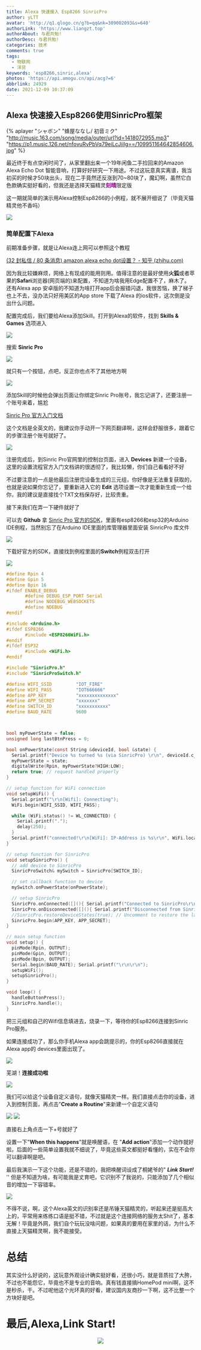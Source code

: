 ```yaml
---
title: Alexa 快速接入 Esp8266 SinricPro
author: yLTT
avatar: 'http://q1.qlogo.cn/g?b=qq&nk=309002093&s=640'
authorLink: 'https://www.liangzt.top'
authorAbout: 与君共勉!
authorDesc: 与君共勉!
categories: 技术
comments: true
tags:
  - 物联网
  - 洋货
keywords: 'esp8266,sinric,alexa'
photos: 'https://api.amogu.cn/api/acg?=6'
abbrlink: 24929
date: 2021-12-09 10:37:09
---
```


## Alexa 快速接入Esp8266使用SinricPro框架

{% aplayer "シャボン" "蜂屋ななし/ 初音ミク" "http://music.163.com/song/media/outer/url?id=1418072955.mp3" "https://p1.music.126.net/nfovuRvPbVq79eiLcJiiIg==/109951164642854606.jpg" %}

最近终于有点空闲时间了，从家里翻出来一个19年闲鱼二手捡回来的Amazon Alexa Echo Dot 智能音响，打算好好研究一下用途。不过这玩意真实离谱，我当初买的时候才50块出头，现在二手竟然还反涨到70~80块了，魔幻啊，虽然它白色款确实挺好看的，但我还是选择天猫精灵<font color=#800080>**刻晴**</font>限定版

这一期就简单的演示用Alexa控制Esp8266的小例程，就不展开细说了（毕竟天猫精灵他不香吗）

<img src='1.jpg' data-action ="zoom">

### 简单配置下Alexa

前期准备步骤，就是让Alexa连上网可以参照这个教程

[(32 封私信 / 80 条消息) amazon alexa echo dot设置？ - 知乎 (zhihu.com)](https://www.zhihu.com/question/59816286)

因为我比较嫌麻烦，网络上有现成的能用则用。值得注意的是最好使用**火狐**或者苹果的**Safari**浏览器(网页端的)来配置，不知道为啥我用Edge配置不了，麻木了。还有Alexa app 安卓版的不知道为啥打开app后会报错闪退，我很苦恼，换了梯子也上不去，没办法只好用美区的App store 下载了Alexa 的ios软件，这次倒是没出什么问题。

配置完成后，我们要给Alexa添加Skill。打开到Alexa的软件，找到 **Skills & Games** 选项进入

<img src='7.jpg' data-action ="zoom">

搜索 **Sinric Pro**

<img src='2.jpg' data-action ="zoom">

就只有一个按钮，点吧，反正你也点不了其他地方啊

<img src='5.jpg' data-action ="zoom">

添加Skill的时候他会弹出页面让你绑定Sinric Pro账号，我忘记讲了，还要注册一个账号来着，尴尬

[Sinric Pro 官方入门文档](https://help.sinric.pro/pages/tutorials/switch.html)

这个文档是全英文的，我建议你手动开一下网页翻译啊，这样会舒服很多，跟着它的步骤注册个账号就好了。

<img src='1.png' data-action ="zoom">

注册完成后，到Sinric Pro官网里的控制台页面，进入 **Devices** 新建一个设备，这里的设置流程官方入门文档讲的很透彻了，我比较懒，你们自己看看好不好

不过要注意的一点是他最后注册完设备生成的三元组，你好像是无法重复获取的，也就是说如果你忘记了，要重新进入它的 **Edit** 选项设置一次才能重新生成一个给你，我的建议是直接找个TXT文档保存好，比较贵重。

接下来我们在弄一下硬件就好了

可以去 **Github** 拿 [Sinric Pro 官方的SDK](https://github.com/sinricpro/esp8266-esp32-sdk)，里面有esp8266和esp32的Arduino IDE例程，当然别忘了在Arduino IDE里面的库管理器里面安装 SinricPro 库文件

<img src='2.png' data-action ="zoom">

下载好官方的SDK，直接找到例程里面的**Switch**例程双击打开

<img src='3.png' data-action ="zoom">

```c
#define Rpin 4
#define Gpin 5
#define Bpin 16
#ifdef ENABLE_DEBUG
       #define DEBUG_ESP_PORT Serial
       #define NODEBUG_WEBSOCKETS
       #define NDEBUG
#endif 

#include <Arduino.h>
#ifdef ESP8266 
       #include <ESP8266WiFi.h>
#endif 
#ifdef ESP32   
       #include <WiFi.h>
#endif

#include "SinricPro.h"
#include "SinricProSwitch.h"

#define WIFI_SSID         "IOT_FIRE"    
#define WIFI_PASS         "IOT666666"
#define APP_KEY           "xxxxxxxxxxxxxx"      
#define APP_SECRET        "xxxxxxx"   
#define SWITCH_ID         "xxxxxxxxxxx"    
#define BAUD_RATE         9600                



bool myPowerState = false;
unsigned long lastBtnPress = 0;

bool onPowerState(const String &deviceId, bool &state) {
  Serial.printf("Device %s turned %s (via SinricPro) \r\n", deviceId.c_str(), state?"on":"off");
  myPowerState = state;
  digitalWrite(Rpin, myPowerState?HIGH:LOW);
  return true; // request handled properly
}

// setup function for WiFi connection
void setupWiFi() {
  Serial.printf("\r\n[Wifi]: Connecting");
  WiFi.begin(WIFI_SSID, WIFI_PASS);

  while (WiFi.status() != WL_CONNECTED) {
    Serial.printf(".");
    delay(250);
  }
  Serial.printf("connected!\r\n[WiFi]: IP-Address is %s\r\n", WiFi.localIP().toString().c_str());
}

// setup function for SinricPro
void setupSinricPro() {
  // add device to SinricPro
  SinricProSwitch& mySwitch = SinricPro[SWITCH_ID];

  // set callback function to device
  mySwitch.onPowerState(onPowerState);

  // setup SinricPro
  SinricPro.onConnected([](){ Serial.printf("Connected to SinricPro\r\n"); }); 
  SinricPro.onDisconnected([](){ Serial.printf("Disconnected from SinricPro\r\n"); });
  //SinricPro.restoreDeviceStates(true); // Uncomment to restore the last known state from the server.
  SinricPro.begin(APP_KEY, APP_SECRET);
}

// main setup function
void setup() {
  pinMode(Rpin, OUTPUT);
  pinMode(Gpin, OUTPUT);
  pinMode(Bpin, OUTPUT);
  Serial.begin(BAUD_RATE); Serial.printf("\r\n\r\n");
  setupWiFi();
  setupSinricPro();
}

void loop() {
  handleButtonPress();
  SinricPro.handle();
}
```

把三元组和自己的Wifi信息填进去，烧录一下，等待你的Esp8266连接到Sinric Pro服务。

如果连接成功了，那么你手机Alexa app会跳提示的，你的Esp8266直接就在Alexa app的 devices里面出现了。

<img src='6.jpg' data-action ="zoom">

芜湖！**连接成功啦**

<img src='8.jpg' data-action ="zoom">

我们可以给这个设备自定义语句，就像天猫精灵一样。我们直接点击你的设备，进入到控制页面，再点击"**Create a Routine**"来新建一个自定义语句

<img src='9.jpg' data-action ="zoom">

<img src='4.jpg' data-action ="zoom">

直接右上角点击一下+号就好了

设置一下"**When this happens**"就是唤醒语，在 "**Add action**"添加一个动作就好啦。后面的一些简单设置我就不细说了，毕竟这些英文都挺好看懂的，实在不会你可以翻译啊是吧。

最后我演示一下这个功能，还是不错的，我把唤醒词设成了桐姥爷的" ***Link Start!*** '' 但是不知道为啥，有可能我是丈育吧，它识别不了我说的，只能添加了几个相似音的增加一下容错率。

<img src='10.jpg' data-action ="zoom">

不得不说，啊，这个Alexa英文的识别率还是吊锤天猫精灵的，听起来还是挺高大上的，平常用来练练口语是挺不错，不过就是这个连接网络的服务太Shit了，基本无解！毕竟是外网，我们自个玩玩没啥问题，如果真的要用在家里的话，为什么不直接上天猫精灵啊，我不能接受。

# 总结

其实没什么好说的，这玩意外观设计确实挺好看，还很小巧，就是音质拉了大胯，不过也不能怨它，毕竟也不是专业的音响。真有钱直接搞HomePod mini啊，这不是秒杀，干。不过呢他这个光环真的好看，建议国内友商抄一下啊，这不比整一个方块好是吧。

# 最后,Alexa,Link Start!

<div align="center">

<img src='IMG_0385.GIF'  data-action ="zoom">

</div>

